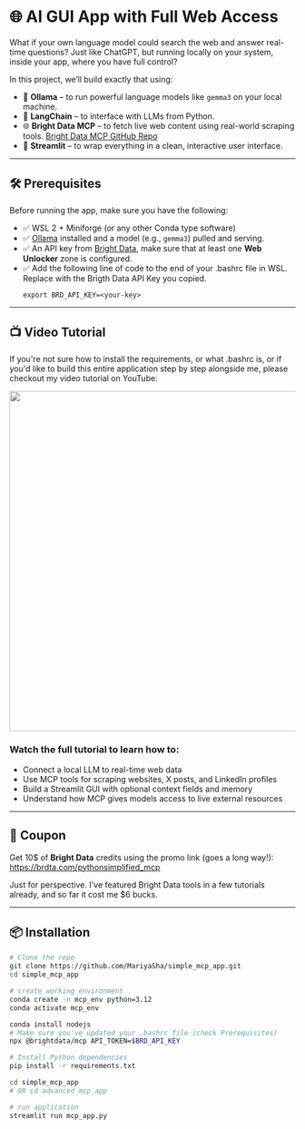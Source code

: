 # 🌐 AI GUI App with Full Web Access

What if your own language model could search the web and answer real-time questions? Just like ChatGPT, but running locally on your system, inside your app, where you have full control? 

In this project, we’ll build exactly that using:

- 🧠 **Ollama** – to run powerful language models like `gemma3` on your local machine.
- 🔗 **LangChain** – to interface with LLMs from Python.
- 🌐 **Bright Data MCP** – to fetch live web content using real-world scraping tools. [Bright Data MCP GitHub Repo](https://github.com/brightdata/brightdata-mcp)
- 🎨 **Streamlit** – to wrap everything in a clean, interactive user interface.

---

## 🛠️ Prerequisites

Before running the app, make sure you have the following:

- ✅ WSL 2 + Miniforge (or any other Conda type software)
- ✅ [Ollama](https://ollama.com) installed and a model (e.g., `gemma3`) pulled and serving.
- ✅ An API key from [Bright Data](https://brdta.com/pythonsimplified_mcp), make sure that at least one **Web Unlocker** zone is configured. 
- ✅ Add the following line of code to the end of your .bashrc file in WSL. Replace <your-key> with the Brigth Data API Key you copied.
    <br>
    ```
    export BRD_API_KEY=<your-key>
    ```
---

## 📺 Video Tutorial

If you're not sure how to install the requirements, or what .bashrc is, or if you'd like to build this entire application step by step alongside me, please checkout my video tutorial on YouTube:

<a href="https://youtu.be/CBVVMhvvbHM"><img src="https://github.com/user-attachments/assets/04bfeed3-c77d-4a11-98dc-dec1aa9449ee" width=600px></a>

### Watch the full tutorial to learn how to:

- Connect a local LLM to real-time web data
- Use MCP tools for scraping websites, X posts, and LinkedIn profiles
- Build a Streamlit GUI with optional context fields and memory
- Understand how MCP gives models access to live external resources

---
## 💸 Coupon
Get 10$ of **Bright Data** credits using the promo link (goes a long way!):
<br>
https://brdta.com/pythonsimplified_mcp

Just for perspective. I've featured Bright Data tools in a few tutorials already, and so far it cost me $6 bucks.

---
## 📦 Installation

```bash
# Clone the repo
git clone https://github.com/MariyaSha/simple_mcp_app.git
cd simple_mcp_app

# create working environment 
conda create -n mcp_env python=3.12
conda activate mcp_env

conda install nodejs
# Make sure you've updated your .bashrc file (check Prerequisites)
npx @brightdata/mcp API_TOKEN=$BRD_API_KEY

# Install Python dependencies
pip install -r requirements.txt

cd simple_mcp_app
# OR cd advanced_mcp_app

# run application
streamlit run mcp_app.py
```
